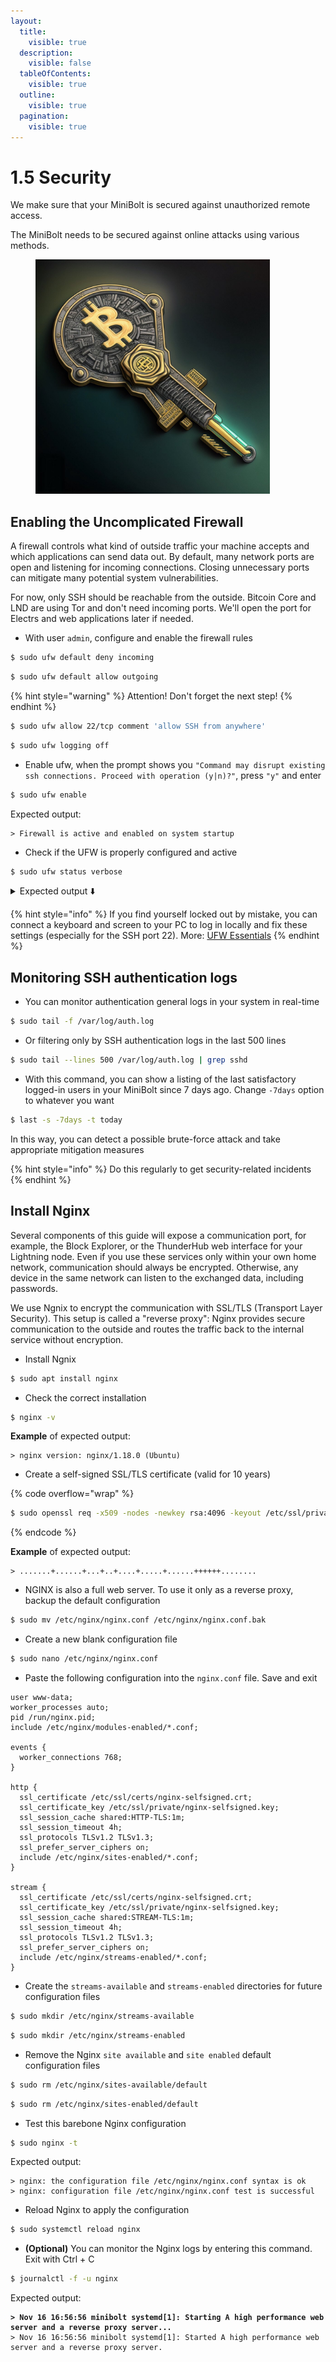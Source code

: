 ```yaml
---
layout:
  title:
    visible: true
  description:
    visible: false
  tableOfContents:
    visible: true
  outline:
    visible: true
  pagination:
    visible: true
---
```


# 1.5 Security

We make sure that your MiniBolt is secured against unauthorized remote access.

The MiniBolt needs to be secured against online attacks using various methods.

<figure><img src="../.gitbook/assets/security.jpg" alt="" width="375"><figcaption></figcaption></figure>

## Enabling the Uncomplicated Firewall

A firewall controls what kind of outside traffic your machine accepts and which applications can send data out. By default, many network ports are open and listening for incoming connections. Closing unnecessary ports can mitigate many potential system vulnerabilities.

For now, only SSH should be reachable from the outside. Bitcoin Core and LND are using Tor and don't need incoming ports. We'll open the port for Electrs and web applications later if needed.

* With user `admin`, configure and enable the firewall rules

```sh
$ sudo ufw default deny incoming
```

```sh
$ sudo ufw default allow outgoing
```

{% hint style="warning" %}
Attention! Don't forget the next step!
{% endhint %}

```sh
$ sudo ufw allow 22/tcp comment 'allow SSH from anywhere'
```

```sh
$ sudo ufw logging off
```

* Enable ufw, when the prompt shows you `"Command may disrupt existing ssh connections. Proceed with operation (y|n)?"`, press `"y"` and enter

```sh
$ sudo ufw enable
```

Expected output:

```
> Firewall is active and enabled on system startup
```

* Check if the UFW is properly configured and active

```sh
$ sudo ufw status verbose
```

<details>

<summary>Expected output ⬇️</summary>

```
> Status: active
> Logging: off
> Default: deny (incoming), allow (outgoing), disabled (routed)
> New profiles: skip

>
> To                            Action      From
> --                            ------      ----
> 22                            ALLOW       Anywhere       # allow SSH from anywhere
```

</details>

{% hint style="info" %}
If you find yourself locked out by mistake, you can connect a keyboard and screen to your PC to log in locally and fix these settings (especially for the SSH port 22). More: [UFW Essentials](https://www.digitalocean.com/community/tutorials/ufw-essentials-common-firewall-rules-and-commands)
{% endhint %}

## Monitoring SSH authentication logs

* You can monitor authentication general logs in your system in real-time

```sh
$ sudo tail -f /var/log/auth.log
```

* Or filtering only by SSH authentication logs in the last 500 lines

```sh
$ sudo tail --lines 500 /var/log/auth.log | grep sshd
```

* With this command, you can show a listing of the last satisfactory logged-in users in your MiniBolt since 7 days ago. Change `-7days` option to whatever you want

```sh
$ last -s -7days -t today
```

In this way, you can detect a possible brute-force attack and take appropriate mitigation measures

{% hint style="info" %}
Do this regularly to get security-related incidents
{% endhint %}

## Install Nginx

Several components of this guide will expose a communication port, for example, the Block Explorer, or the ThunderHub web interface for your Lightning node. Even if you use these services only within your own home network, communication should always be encrypted. Otherwise, any device in the same network can listen to the exchanged data, including passwords.

We use Ngnix to encrypt the communication with SSL/TLS (Transport Layer Security). This setup is called a "reverse proxy": Nginx provides secure communication to the outside and routes the traffic back to the internal service without encryption.

* Install Ngnix

```sh
$ sudo apt install nginx
```

* Check the correct installation

```bash
$ nginx -v
```

**Example** of expected output:

```
> nginx version: nginx/1.18.0 (Ubuntu)
```

* Create a self-signed SSL/TLS certificate (valid for 10 years)

{% code overflow="wrap" %}
```bash
$ sudo openssl req -x509 -nodes -newkey rsa:4096 -keyout /etc/ssl/private/nginx-selfsigned.key -out /etc/ssl/certs/nginx-selfsigned.crt -subj "/CN=localhost" -days 3650
```
{% endcode %}

**Example** of expected output:

```
> .......+......+...+..+....+.....+......++++++........
```

* NGINX is also a full web server. To use it only as a reverse proxy, backup the default configuration

```bash
$ sudo mv /etc/nginx/nginx.conf /etc/nginx/nginx.conf.bak
```

* Create a new blank configuration file

```bash
$ sudo nano /etc/nginx/nginx.conf
```

* &#x20;Paste the following configuration into the `nginx.conf` file. Save and exit

```nginx
user www-data;
worker_processes auto;
pid /run/nginx.pid;
include /etc/nginx/modules-enabled/*.conf;

events {
  worker_connections 768;
}

http {
  ssl_certificate /etc/ssl/certs/nginx-selfsigned.crt;
  ssl_certificate_key /etc/ssl/private/nginx-selfsigned.key;
  ssl_session_cache shared:HTTP-TLS:1m;
  ssl_session_timeout 4h;
  ssl_protocols TLSv1.2 TLSv1.3;
  ssl_prefer_server_ciphers on;
  include /etc/nginx/sites-enabled/*.conf;
}

stream {
  ssl_certificate /etc/ssl/certs/nginx-selfsigned.crt;
  ssl_certificate_key /etc/ssl/private/nginx-selfsigned.key;
  ssl_session_cache shared:STREAM-TLS:1m;
  ssl_session_timeout 4h;
  ssl_protocols TLSv1.2 TLSv1.3;
  ssl_prefer_server_ciphers on;
  include /etc/nginx/streams-enabled/*.conf;
}
```

* Create the `streams-available` and `streams-enabled` directories for future configuration files

```bash
$ sudo mkdir /etc/nginx/streams-available
```

```sh
$ sudo mkdir /etc/nginx/streams-enabled
```

* Remove the Nginx `site available` and `site enabled` default configuration files

```bash
$ sudo rm /etc/nginx/sites-available/default
```

```sh
$ sudo rm /etc/nginx/sites-enabled/default
```

* Test this barebone Nginx configuration

```sh
$ sudo nginx -t
```

Expected output:

```
> nginx: the configuration file /etc/nginx/nginx.conf syntax is ok
> nginx: configuration file /etc/nginx/nginx.conf test is successful
```

* Reload Nginx to apply the configuration

```sh
$ sudo systemctl reload nginx
```

* &#x20;**(Optional)** You can monitor the Nginx logs by entering this command. Exit with Ctrl + C

```bash
$ journalctl -f -u nginx
```

Expected output:

<pre><code><strong>> Nov 16 16:56:56 minibolt systemd[1]: Starting A high performance web server and a reverse proxy server...
</strong>> Nov 16 16:56:56 minibolt systemd[1]: Started A high performance web server and a reverse proxy server.
</code></pre>
